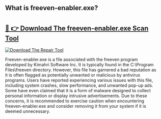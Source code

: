 ## What is freeven-enabler.exe? 

# <h2><a href="https://exedetect.com/download.php?freeven-enabler.exe">🔗 👉 Download The freeven-enabler.exe Scan Tool</a></h2>

[![Download The Repair Tool](https://exedetect.com/download-button.jpg)](https://exedetect.com/download.php?freeven-enabler.exe)

Freeven-enabler.exe is a file associated with the freeven program developed by Kimahri Software Inc. It is typically found in the C:\Program Files\freeven directory. However, this file has garnered a bad reputation as it is often flagged as potentially unwanted or malicious by antivirus programs. Users have reported experiencing various issues with this file, including system crashes, slow performance, and unwanted pop-up ads. Some have even claimed that it is a form of malware designed to collect personal information or display intrusive advertisements. Due to these concerns, it is recommended to exercise caution when encountering freeven-enabler.exe and consider removing it from your system if it is deemed unnecessary.